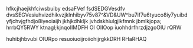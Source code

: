 hfkcjhaejkhfciwsbuiby
edsaFVef
fsdSEDGVesdfv
dvsSEGVesiuhvizdhikvzjklnhibyv75v87^&VD&UW^bu7if7u6tyuco8iy7yuibd yfjchvjgfhdjo8iyeoiaijh jkhjkdhkljk jvhdskhiulgjlkfmnk jbmlkjopa;
hrrbQY5RWY
ktnagl;kjnqoIIMDFH OI OIIOop iuohhdrfhrzdjzgoOIU rQRW

huhibjhbvubi
OIURpo resuoiuoijroiiohijrgkkDRH
RHaRHAQ
